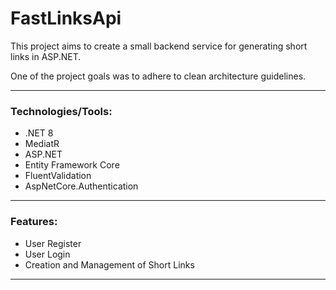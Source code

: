 # FastLinksApi

This project aims to create a small backend service for generating short links in ASP.NET.

One of the project goals was to adhere to clean architecture guidelines.

---
### Technologies/Tools:
- .NET 8
- MediatR
- ASP.NET
- Entity Framework Core
- FluentValidation
- AspNetCore.Authentication
---
### Features:
- User Register
- User Login
- Creation and Management of Short Links
---
